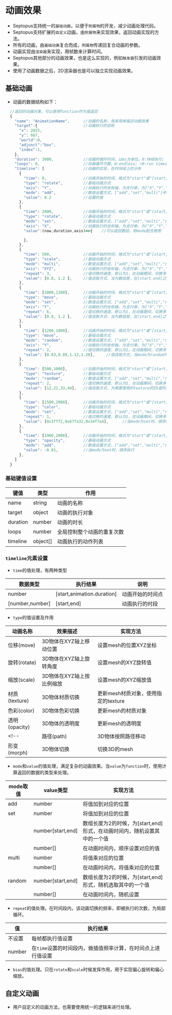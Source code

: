 # 动画效果

* Septopus支持统一的`基础动画`，以便于`附属物`的开发，减少动画处理代码。
* Septopus支持扩展的`自定义`动画，由`附属物`来实现效果，返回动画实现的方法。
* 所有的动画，由`基础动画`复合而成，`附属物`传递回复合动画的参数。
* 动画实现由`渲染器`来实现，用帧数来计算时间。
* Septopus其他部分的动画效果，也是这么实现的，例如`触发器`引发的动画效果。
* 使用了动画数据之后，2D渲染器也是可以独立实现动画效果。
  
## 基础动画

* 动画的数据结构如下：

```Javascript
  //返回的动画对象，可以使用function作为值返回
  {
    "name": "AnimationName",      //动画的名称，用来简单描述动画效果
    "target":{                    //动画执行的目标
      "x": 2025,
      "y": 667,
      "world":0,
      "adjunct":"box",
      "index":1,
    },
    "duration": 3000,             //动画的循环时间，以ms为单位。0:持续执行;
    "loops": 0,                   //动画循环次数。0:endless; >0:run times
    "timeline": [                 //动画的实现，在时间线上的分布
      {
        "time": 0,                //动画开始的时间，格式为"start"或"[start,end]"
        "type": "rotate",         //基础动画方式
        "axis": "Y",              //动画执行的坐标轴，为支付串，为["X","Y","Z","XY","XZ","YZ","XYZ"]中的一种
        "mode": "add",            //数值设置方式，["add","set","multi"]中的一种
        "value": 0.2              //设置的值             
      },
      {
        "time": 2000,             //动画开始的时间，格式为"start"或"[start,end]"
        "type": "rotate",         //基础动画方式
        "mode": "set",            //数值设置方式，["add","set","multi","random"]中的一种
        "axis": "X",              //动画执行的坐标轴，为支付串，为["X","Y","Z","XY","XZ","YZ","XYZ"]中的一种
        "value":(now,duration,axis)=>{    //可以返回数组，和mode配合使用

        },
      },
      {
        "time": 500,              //动画开始的时间，格式为"start"或"[start,end]"
        "type": "scale",          //基础动画方式
        "mode": "multi",          //数值设置方式，["add","set","multi","random"]中的一种
        "axis": "XYZ",            //动画执行的坐标轴，为支付串，为["X","Y","Z","XY","XZ","YZ","XYZ"]中的一种
        "repeat": 3,              //值切换的速度，默认为1，在动画期间，切换多少次的值
        "value": [0.8, 1.2 ],     //值选取方式，当为数组是，在[start,end]之间，随机选取
      },
      {
        "time": [1000,1200],      //动画开始的时间，格式为"start"或"[start,end]"
        "type": "move",           //基础动画方式
        "mode": "set",            //数值设置方式，["add","set","multi","random"]中的一种
        "axis": "Y",              //动画执行的坐标轴，为支付串，为["X","Y","Z","XY","XZ","YZ","XYZ"]中的一种
        "repeat": 6,              //值切换的速度，默认为1，在动画期间，切换多少次的值
        "value": [0.8, 1.2 ],     //值选取方式，当为数组是，在[start,end]之间，随机选取
      },
      {
        "time": [1200,1800],      //动画开始的时间，格式为"start"或"[start,end]"
        "type": "move",           //基础动画方式
        "mode": "random",         //数值设置方式，["add","set","multi","random"]中的一种
        "axis": "Y",              //动画执行的坐标轴，为支付串，为["X","Y","Z","XY","XZ","YZ","XYZ"]中的一种
        "repeat": 2,              //值切换的速度，默认为1，在动画期间，切换多少次的值
        "value": [0.83,0.89,1.12,1.28],     //值选取方式，当mode为random时，随机选取
      },
      {
        "time": [500,1000],       //动画开始的时间，格式为"start"或"[start,end]"
        "type": "texture",        //基础动画方式
        "mode": "random",         //数值设置方式，["add","set","multi","random"]中的一种    
        "repeat": 2,              //值切换的速度，默认为1，在动画期间，切换多少次的值
        "value": [12,22,33,44],   //值选取方式，为需要使用的texture的ID值列表
      },
      {
        "time": [1500,2000],      //动画开始的时间，格式为"start"或"[start,end]"
        "type": "color",          //基础动画方式
        "mode": "set",            //数值设置方式，["add","set","multi","random"]中的一种    
        "repeat": 1,              //值切换的速度，默认为1，在动画期间，切换多少次的值
        "value": [0x3fff2,0x67fa32,0x34ffa4],      //当mode为set时，顺序执行
      },
      {
        "time": [1900,2000],      //动画开始的时间，格式为"start"或"[start,end]"
        "type": "opacity",        //基础动画方式
        "mode": "add",            //数值设置方式，["add","set","multi","random"]中的一种 
        "value": -0.01,           //当mode为set时，顺序执行
      },
    ]
  }
```

### 基础键值设置

|  键值   | 类型  | 作用  |
|  ----  | ----  | ----  |
|  name  |  string | 动画的名称 |
|  target | object  | 动画的执行对象 |
|  duration  | number  | 动画的时长  |
|  loops  | number  | 全局控制整个动画的重复次数 |
|  timeline  | object[] | 动画执行的动作列表 |

### `timeline`元素设置

* `time`的值处理，有两种类型

|  数据类型   | 执行结果  | 说明  |
|  ----  | ----  | ----  |
|  number  |  [start,animation.duration] | 动画开始的时间点 |
|  [number,number]  |  [start,end] | 动画执行的时段 |

* `type`的值设置及作用
  
|  动画名称   | 效果描述  | 实现方法  |
|  ----  | ----  | ----  |
|  位移(move)  |  3D物体在XYZ轴上移动位置 | 设置mesh的位置XYZ坐标 |
|  旋转(rotate) | 3D物体在XYZ轴上旋转角度  | 设置mesh的XYZ旋转值 |
|  缩放(scale)  | 3D物体在XYZ轴上按比例缩放  | 设置mesh的XYZ缩放值  |
|  材质(texture)  | 3D物体材质切换  | 更新mesh材质对象，使用指定的texture |
|  色彩(color)  | 3D物体色彩切换  | 更新mesh的材质对象 |
|  透明(opacity)  | 3D物体的透明度 | 更新mesh的透明度 |
<!-- |  路径(path)  | 3D物体按照路径移动 | 设置mesh的位置 |  --使用指定的方法来灵活实现 -->
|  形变(morph)  | 3D物体切换 | 切换3D的mesh |

* `mode`和`value`的值处理，满足复杂的动画效果。当`value`为`function`时，使用计算返回的数据的类型来处理。
  
|  mode取值   | value类型  | 实现方法  |
|  ----  | ----  | ----  |
|  add  |  number | 将值加到对应的位置 |
|  set | number  | 将值加到对应的位置 |
|    | number[start,end]  | 数组长度为2的时候，为[start,end]形式，在动画时间内，随机设置其中的一个值 |
|    | number[]  | 在动画时间内，顺序设置对应的值 |
|  multi  | number  | 将值乘对应的位置  |
|    | number[]  | 在动画时间内，将值乘对应的位置 |
|  random  | number[start,end]  | 数组长度为2的时候，为[start,end]形式，随机选取其中的一个值 |
|    | number[]  | 在动画时间内，随机设置 |

* `repeat`的值处理。在时间段内，该动画切换的频率，即被执行的次数，为局部循环。

|  值   | 执行结果  |
|  ----  | ----  |
|  不设置  |  每帧都执行值设置 |
|  number  |  在`time`设置的时间段内，做插值频率计算，在时间点上进行值设置 |

* `bias`的值处理。只在`rotate`和`scale`时候发挥作用，用于实现偏心旋转和偏心缩放。
  
## 自定义动画

* 用户自定义的动画方法，也需要使用统一的逻辑来进行处理。